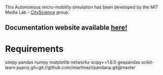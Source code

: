 This Autonomous micro-mobility simulation has been developed by the MIT Media Lab - [CityScience](https://www.media.mit.edu/groups/city-science/overview/)  group.

## Documentation website available [here!](https://micro-mobility-abm.netlify.app/)

# Requirements
simpy
pandas
numpy
matplotlib
networkx
scipy==1.6.0
geopandas
scikit-learn
pyproj
git+git://github.com/imartinezl/pandana.git@master
